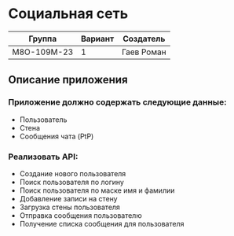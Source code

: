# Социальная сеть 

| Группа      | Вариант | Создатель   | 
|-------------|---------|-------------|
| М8О-109М-23 |     1   | Гаев Роман  | 

## Описание приложения
### Приложение должно содержать следующие данные:
- Пользователь
- Стена
- Сообщения чата (PtP)
### Реализовать API:
- Создание нового пользователя
- Поиск пользователя по логину
- Поиск пользователя по маске имя и фамилии
- Добавление записи на стену
- Загрузка стены пользователя
- Отправка сообщения пользователю
- Получение списка сообщения для пользователя